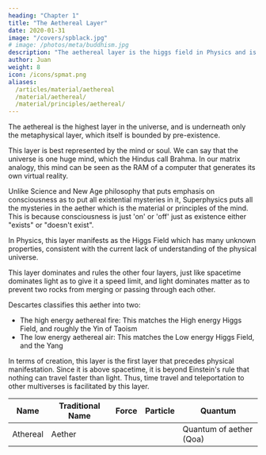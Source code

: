 ```yaml
---
heading: "Chapter 1"
title: "The Aethereal Layer"
date: 2020-01-31
image: "/covers/spblack.jpg"
# image: /photos/meta/buddhism.jpg
description: "The aethereal layer is the higgs field in Physics and is the highest physical layer"
author: Juan
weight: 8
icon: /icons/spmat.png
aliases:
  /articles/material/aethereal
  /material/aethereal/
  /material/principles/aethereal/
---
```




The aethereal is the highest layer in the universe, and is underneath only the metaphysical layer, which itself is bounded by pre-existence.

This layer is best represented by the mind or soul. We can say that the universe is one huge mind, which the Hindus call Brahma. In our matrix analogy, this mind can be seen as the RAM of a computer that generates its own virtual reality.

Unlike Science and New Age philosophy that puts emphasis on consciousness as to put all existential mysteries in it, Superphysics puts all the mysteries in the aether which is the material or principles of the mind. This is because consciousness is just 'on' or 'off' just as existence either "exists" or "doesn't exist".  

In Physics, this layer manifests as the Higgs Field which has many unknown properties, consistent with the current lack of understanding of the physical universe.

This layer dominates and rules the other four layers, just like spacetime dominates light as to give it a speed limit, and light dominates matter as to prevent two rocks from merging or passing through each other. 

Descartes classifies this aether into two:
- The high energy aethereal fire: This matches the High energy Higgs Field, and roughly the Yin of Taoism 
- The low energy aethereal air: This matches the Low energy Higgs Field, and the Yang

<!-- A unit example is a human mind.  -->

In terms of creation, this layer is the first layer that precedes physical manifestation. Since it is above spacetime, it is beyond Einstein's rule that nothing can travel faster than light. Thus, time travel and teleportation to other multiverses is facilitated by this layer.


Name | Traditional Name | Force | Particle | Quantum
--- | --- | --- | --- | --- 
Athereal | Aether |  |  | Quantum of aether (Qoa)
